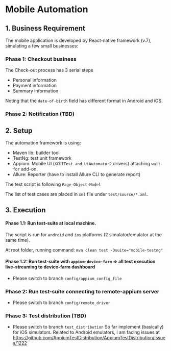 # Mobile Automation #

## 1. Business Requirement

The mobile application is developed by React-native framework (v.7), simulating a few small businesses:

### Phase 1: Checkout business

The Check-out process has 3 serial steps

- Personal information
- Payment information
- Summary information

Noting that the `date-of-birth` field has different format in Android and iOS.

### Phase 2: Notification (TBD)


## 2. Setup

The automation framework is using:

- Maven lib: builder tool
- TestNg: test unit framework
- Appium: Mobile UI (`XCUITest and UiAutomator2` drivers) attaching `wait-for` add-on.
- Allure: Reporter (have to install Allure CLI to generate report)

The test script is following `Page-Object-Model`

The list of test cases are placed in `xml` file under `test/source/*.xml`.

## 3. Execution

#### Phase 1.1: Run test-suite at local machine.

The script is run for `android` and `ios` platforms (2 simulator/emulator at the same time).

At root folder, running command: `mvn clean test -Dsuite="mobile-testng"`

#### Phase 1.2: Run test-suite with `appium-device-farm` => all test execution live-streaming to device-farm dashboard
- Please switch to branch `config/appium_config_file`

### Phase 2: Run test-suite connecting to remote-appium server

- Please switch to branch `config/remote_driver`

### Phase 3: Test distribution (TBD)
- Please switch to branch `test_distribution`
So far implement (basically) for iOS simulators. Related to Android emulators, I am facing issues at https://github.com/AppiumTestDistribution/AppiumTestDistribution/issues/1222
